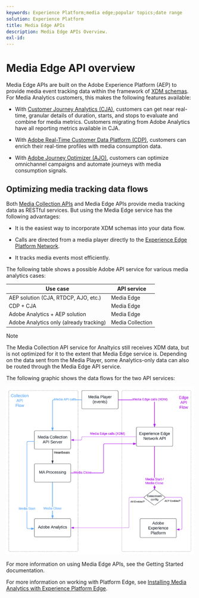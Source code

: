 ```yaml
---
keywords: Experience Platform;media edge;popular topics;date range
solution: Experience Platform
title: Media Edge APIs
description: Media Edge APIs Overview.
exl-id: 
---
```


# Media Edge API overview

Media Edge APIs are built on the Adobe Experience Platform (AEP) to provide media event tracking data within the framework of [XDM schemas](https://experienceleague.adobe.com/docs/experience-platform/xdm/home.html?lang=en#:~:text=Experience%20Data%20Model%20(XDM)%2C,the%20power%20of%20digital%20experiences). For Media Analytics customers, this makes the following features available:

* With [Customer Journey Analytics (CJA)](https://experienceleague.adobe.com/docs/analytics-platform/using/cja-overview/cja-overview.html?lang=en), customers can get near real-time, granular details of duration, starts, and stops to evaluate and combine for media metrics. Customers migrating from Adobe Analytics have all reporting metrics available in CJA.

* With [Adobe Real-Time Customer Data Platform (CDP)](https://experienceleague.adobe.com/docs/experience-platform/rtcdp/overview.html), customers can enrich their real-time profiles with media consumption data.

* With [Adobe Journey Optimizer (AJO)](https://experienceleague.adobe.com/docs/journey-optimizer/using/get-started/get-started.html?lang=en), customers can optimize omnichannel campaigns and automate journeys with media consumption signals.


## Optimizing media tracking data flows

Both [Media Collection APIs](https://experienceleague.adobe.com/docs/media-analytics/using/implementation/streaming-media-apis/mc-api-overview.html?lang=en&media-tracking-data-flows) and Media Edge APIs provide media tracking data as RESTful services. But using the Media Edge service has the following advantages:

* It is the easiest way to incorporate XDM schemas into your data flow. 

* Calls are directed from a media player directly to the [Experience Edge Platform Network](https://experienceleague.adobe.com/docs/experience-platform/edge-network-server-api/overview.html?lang=en).

* It tracks media events most efficiently. 

The following table shows a possible Adobe API service for various media analytics cases:

| Use case | API service |
| -------- | ------ |
| AEP solution (CJA, RTDCP, AJO, etc.) | Media Edge |
| CDP + CJA | Media Edge |
| Adobe Analytics + AEP solution | Media Edge |
| Adobe Analytics only (already tracking) | Media Collection |

>[!NOTE]
>
> The Media Collection API service for Analtyics still receives XDM data, but is not optimized for it to the extent that Media Edge service is. Depending on the data sent from the Media Player, some Analytics-only data can also be routed through the Media Edge API service. 

The following graphic shows the data flows for the two API services:


![Media analytics data flows](../assets/edge-api-dataflow.png)


For more information on using Media Edge APIs, see the Getting Started documentation. 

For more information on working with Platform Edge, see [Installing Media Analytics with Experience Platform Edge](https://experienceleague.adobe.com/docs/media-analytics/using/implementation/implementation-edge.html?lang=en).




